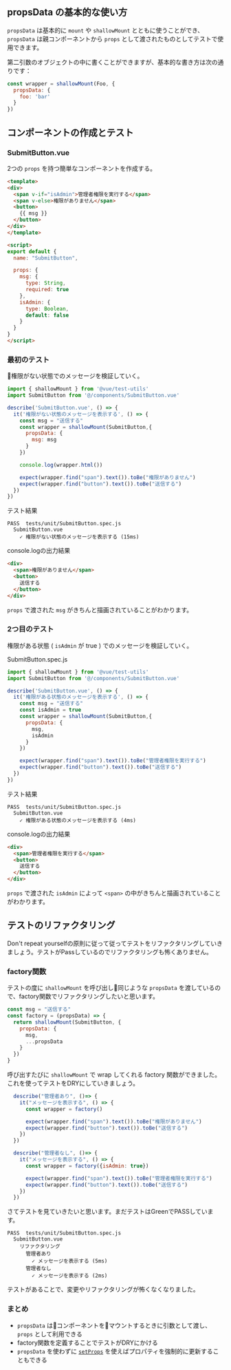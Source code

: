 ## propsData の基本的な使い方

`propsData` は基本的に `mount` や `shallowMount` とともに使うことができ、 `propsData` は親コンポーネントから `props` として渡されたものとしてテストで使用できます。

第二引数のオブジェクトの中に書くことができますが、基本的な書き方は次の通りです：

```js
const wrapper = shallowMount(Foo, {
  propsData: {
    foo: 'bar'
  }
})
```

## コンポーネントの作成とテスト

### SubmitButton.vue

2つの `props` を持つ簡単なコンポーネントを作成する。

```html
<template>
<div>
  <span v-if="isAdmin">管理者権限を実行する</span>
  <span v-else>権限がありません</span>
  <button>
    {{ msg }}
  </button>
</div>
</template>

<script>
export default {
  name: "SubmitButton",

  props: {
    msg: {
      type: String,
      required: true
    },
    isAdmin: {
      type: Boolean,
      default: false
    }
  }
}
</script>
```

### 最初のテスト

権限がない状態でのメッセージを検証していく。

```js
import { shallowMount } from '@vue/test-utils'
import SubmitButton from '@/components/SubmitButton.vue'

describe('SubmitButton.vue', () => {
  it('権限がない状態のメッセージを表示する', () => {
    const msg = "送信する"
    const wrapper = shallowMount(SubmitButton,{
      propsData: {
        msg: msg
      }
    })

    console.log(wrapper.html())

    expect(wrapper.find("span").text()).toBe("権限がありません")
    expect(wrapper.find("button").text()).toBe("送信する")
  })
})
```

テスト結果

```
PASS  tests/unit/SubmitButton.spec.js
  SubmitButton.vue
    ✓ 権限がない状態のメッセージを表示する (15ms)
```

console.logの出力結果

```html
<div>
  <span>権限がありません</span>
  <button>
    送信する
  </button>
</div>
```

`props` で渡された `msg` がきちんと描画されていることがわかります。

### 2つ目のテスト

権限がある状態 ( `isAdmin` が true ) でのメッセージを検証していく。

SubmitButton.spec.js

```js
import { shallowMount } from '@vue/test-utils'
import SubmitButton from '@/components/SubmitButton.vue'

describe('SubmitButton.vue', () => {
  it('権限がある状態のメッセージを表示する', () => {
    const msg = "送信する"
    const isAdmin = true
    const wrapper = shallowMount(SubmitButton,{
      propsData: {
        msg,
        isAdmin
      }
    })

    expect(wrapper.find("span").text()).toBe("管理者権限を実行する")
    expect(wrapper.find("button").text()).toBe("送信する")
  })
})
```

テスト結果

```shell
PASS  tests/unit/SubmitButton.spec.js
  SubmitButton.vue
    ✓ 権限がある状態のメッセージを表示する (4ms)
```

console.logの出力結果

```html
<div>
  <span>管理者権限を実行する</span>
  <button>
    送信する
  </button>
</div>
```

`props` で渡された `isAdmin` によって `<span>` の中がきちんと描画されていることがわかります。

## テストのリファクタリング

Don't repeat yourselfの原則に従って従ってテストをリファクタリングしていきましょう。テストがPassしているのでリファクタリングも怖くありません。

### factory関数

テストの度に `shallowMount` を呼び出し同じような `propsData` を渡しているので、factory関数でリファクタリングしたいと思います。

```js
const msg = "送信する"
const factory = (propsData) => {
  return shallowMount(SubmitButton, {
    propsData: {
      msg,
      ...propsData
    }
  })
}
```

呼び出すたびに `shallowMount` で wrap してくれる factory 関数ができました。これを使ってテストをDRYにしていきましょう。

```js
  describe("管理者あり", ()=> {
    it("メッセージを表示する", () => {
      const wrapper = factory()

      expect(wrapper.find("span").text()).toBe("権限がありません")
      expect(wrapper.find("button").text()).toBe("送信する")
    })
  })

  describe("管理者なし", ()=> {
    it("メッセージを表示する", () => {
      const wrapper = factory({isAdmin: true})

      expect(wrapper.find("span").text()).toBe("管理者権限を実行する")
      expect(wrapper.find("button").text()).toBe("送信する")
    })
  })
```

さてテストを見ていきたいと思います。まだテストはGreenでPASSしています。

```shell
PASS  tests/unit/SubmitButton.spec.js
  SubmitButton.vue
    リファクタリング
      管理者あり
        ✓ メッセージを表示する (5ms)
      管理者なし
        ✓ メッセージを表示する (2ms)
```

テストがあることで、変更やリファクタリングが怖くなくなりました。

### まとめ

- `propsData` はコンポーネントをマウントするときに引数として渡し、 `props` として利用できる
- factory関数を定義することでテストがDRYにかける
- `propsData` を使わずに [`setProps`](https://vue-test-utils.vuejs.org/ja/api/wrapper-array/#setprops-props) を使えばプロパティを強制的に更新することもできる
